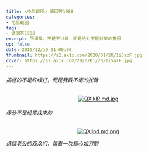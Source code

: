 ```yaml
---
title: <电影截图> 请回答1988
categories:
- 电影截图
tags: 
- 请回答1988
excerpt: 所谓爱，不是不讨厌，而是绝对不能讨厌的意思
up: false
date: 2019/12/19 01:00:00
thumbnail: https://s2.ax1x.com/2020/01/20/1i5azF.jpg
cover: https://s2.ax1x.com/2020/01/20/1i5azF.jpg
---
```

###### 搞怪的不是红绿灯，而是我数不清的犹豫

  <div align="center">

[![QXIklR.md.jpg](https://s2.ax1x.com/2019/12/20/QXIklR.md.jpg)](https://imgchr.com/i/QXIklR)

  </div>

###### 缘分不是经常找来的
  <div align="center">

[![QXIlpd.md.png](https://s2.ax1x.com/2019/12/20/QXIlpd.md.png)](https://imgchr.com/i/QXIlpd)

  </div>

*选错老公的观众们，每看一次都心如刀割*
